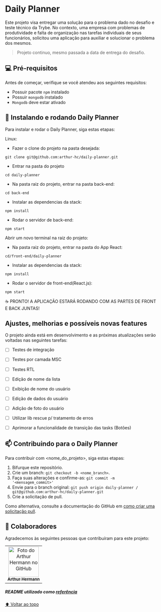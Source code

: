 # Daily Planner

Este projeto visa entregar uma solução para o problema dado no desafio e teste técnico da Trybe. No contexto, uma empresa com problemas de produtividade e falta de organização nas tarefas individuais de seus funcionários, solicitou uma aplicação para auxiliar e solucionar o problema dos mesmos.

> Projeto continuo, mesmo passada a data de entrega do desafio.

## 💻 Pré-requisitos

Antes de começar, verifique se você atendeu aos seguintes requisitos:
* Possuir pacote `npm` instalado
* Possuir `mongodb` instalado
* `Mongodb` deve estar ativado

## 🚀 Instalando e rodando Daily Planner

Para instalar e rodar o Daily Planner, siga estas etapas:

Linux:
- Fazer o clone do projeto na pasta desejada:

`git clone git@github.com:arthur-hc/daily-planner.git`

- Entrar na pasta do projeto

`cd daily-planner`

- Na pasta raiz do projeto, entrar na pasta back-end:

`cd back-end`

- Instalar as dependencias da stack:

`npm install`

- Rodar o servidor de back-end:

`npm start`

Abrir um novo terminal na raiz do projeto:
- Na pasta raiz do projeto, entrar na pasta do App React:

`cd/front-end/daily-planner`

- Instalar as dependencias da stack:

`npm install`

- Rodar o servidor de front-end(React.js):

`npm start`

☕ PRONTO! A APLICAÇÃO ESTARÁ RODANDO COM AS PARTES DE FRONT E BACK JUNTAS!

## Ajustes, melhorias e possíveis novas features

O projeto ainda está em desenvolvimento e as próximas atualizações serão voltadas nas seguintes tarefas:

- [ ] Testes de integração
- [ ] Testes por camada MSC
- [ ] Testes RTL
- [ ] Edição de nome da lista
- [ ] Exibição de nome do usuário
- [ ] Edição de dados do usuário
- [ ] Adição de foto do usuário
- [ ] Utilizar lib rescue p/ tratamento de erros
- [ ] Aprimorar a funcionalidade de transição das tasks (Botões)


## 📫 Contribuindo para o Daily Planner
<!---Se o seu README for longo ou se você tiver algum processo ou etapas específicas que deseja que os contribuidores sigam, considere a criação de um arquivo CONTRIBUTING.md separado--->
Para contribuir com <nome_do_projeto>, siga estas etapas:

1. Bifurque este repositório.
2. Crie um branch: `git checkout -b <nome_branch>`.
3. Faça suas alterações e confirme-as: `git commit -m '<mensagem_commit>'`
4. Envie para o branch original: `git push origin daily-planner / git@github.com:arthur-hc/daily-planner.git`
5. Crie a solicitação de pull.

Como alternativa, consulte a documentação do GitHub em [como criar uma solicitação pull](https://help.github.com/en/github/collaborating-with-issues-and-pull-requests/creating-a-pull-request).

## 🤝 Colaboradores

Agradecemos às seguintes pessoas que contribuíram para este projeto:

<table>
  <tr>
    <td align="center">
      <a href="https://github.com/arthur-hc">
        <img src="https://avatars.githubusercontent.com/u/80549739?v=4" width="100px;" alt="Foto do Arthur Hermann no GitHub"/><br>
        <sub>
          <b>Arthur Hermann</b>
        </sub>
      </a>
    </td>
  </tr>
</table>

##### README utilizado como <a href="https://github.com/iuricode/readme-template/blob/main/README-repository/iuricode.md">referência</a>

[⬆ Voltar ao topo](#daily-planner)<br>
